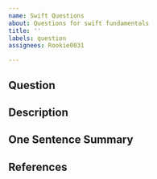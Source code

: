 ```yaml
---
name: Swift Questions
about: Questions for swift fundamentals
title: ''
labels: question
assignees: Rookie0031

---
```


## Question


## Description


## One Sentence Summary


## References

